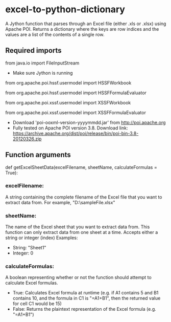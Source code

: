 # excel-to-python-dictionary
A Jython function that parses through an Excel file (either .xls or .xlsx) using Apache POI. Returns a dictionary where the keys are row indices and the values are a list of the contents of a single row.

## Required imports
from java.io import FileInputStream
- Make sure Jython is running


from org.apache.poi.hssf.usermodel import HSSFWorkbook

from org.apache.poi.hssf.usermodel import HSSFFormulaEvaluator

from org.apache.poi.xssf.usermodel import XSSFWorkbook

from org.apache.poi.xssf.usermodel import XSSFFormulaEvaluator

- Download 'poi-ooxml-version-yyyymmdd.jar' from http://poi.apache.org
- Fully tested on Apache POI version 3.8. Download link: https://archive.apache.org/dist/poi/release/bin/poi-bin-3.8-20120326.zip

## Function arguments
def getExcelSheetData(excelFilename, sheetName, calculateFormulas = True):

### excelFilename:
A string containing the complete filename of the Excel file that you want to extract data from. For example, "D:\sampleFile.xlsx"

### sheetName:
The name of the Excel sheet that you want to extract data from. This function can only extract data from one sheet at a time. Accepts either a string or integer (index)
Examples:
- String: "Sheet1"
- Integer: 0

### calculateFormulas:
A boolean representing whether or not the function should attempt to calculate Excel formulas. 
- True: Calculates Excel formula at runtime (e.g. if A1 contains 5 and B1 contains 10, and the formula in C1 is "=A1+B1", then the returned value for cell C1 would be 15)
- False: Returns the plaintext representation of the Excel formula (e.g. "=A1+B1")

